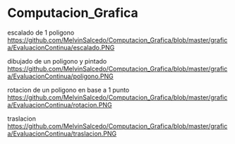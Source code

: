 # Computacion_Grafica

escalado de 1 poligono
https://github.com/MelvinSalcedo/Computacion_Grafica/blob/master/grafica/EvaluacionContinua/escalado.PNG


dibujado de un poligono y pintado
https://github.com/MelvinSalcedo/Computacion_Grafica/blob/master/grafica/EvaluacionContinua/poligono.PNG

rotacion de un poligono en base a  1 punto 
https://github.com/MelvinSalcedo/Computacion_Grafica/blob/master/grafica/EvaluacionContinua/rotacion.PNG

traslacion
https://github.com/MelvinSalcedo/Computacion_Grafica/blob/master/grafica/EvaluacionContinua/traslacion.PNG
